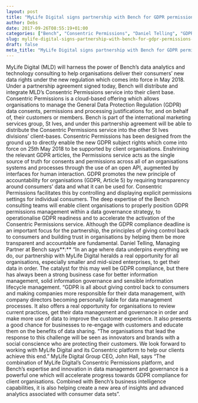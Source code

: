 ```yaml
---
layout: post
title: "MyLife Digital signs partnership with Bench for GDPR permissions management"
author: Debs
date: 2017-09-26T08:55:19+01:00
categories: ["Bench", "Consentric Permissions", "Daniel Telling", "GDPR", "John Hall", "mybench", "MyLife Digital", "Opinions", "partnership", "St Ives"]
slug: mylife-digital-signs-partnership-with-bench-for-gdpr-permissions-management
draft: false
meta_title: "MyLife Digital signs partnership with Bench for GDPR permissions management"
---
```


MyLife Digital (MLD) will harness the power of Bench’s data analytics and technology consulting to help organisations deliver their consumers’ new data rights under the new regulation which comes into force in May 2018. Under a partnership agreement signed today, Bench will distribute and integrate MLD’s Consentric Permissions service into their client base. Consentric Permissions is a cloud-based offering which allows organisations to manage the General Data Protection Regulation (GDPR) data consents, permissions and processing justifications for, and on behalf of, their customers or members. Bench is part of the international marketing services group, St Ives, and under this partnership agreement will be able to distribute the Consentric Permissions service into the other St Ives divisions’ client-bases. Consentric Permissions has been designed from the ground up to directly enable the new GDPR subject rights which come into force on 25th May 2018 to be supported by client organisations. Enshrining the relevant GDPR articles, the Permissions service acts as the single source of truth for consents and permissions across all of an organisations systems and processes through the use of an open API, augmented by interfaces for human interaction. GDPR promotes the new principle of accountability for organisations (GDPR, Article 5) by requiring transparency around consumers’ data and what it can be used for. Consentric Permissions facilitates this by controlling and displaying explicit permissions settings for individual consumers. The deep expertise of the Bench consulting teams will enable client organisations to properly position GDPR permissions management within a data governance strategy, to operationalise GDPR readiness and to accelerate the activation of the Consentric Permissions service. Although the GDPR compliance deadline is an important focus for the partnership, the principles of giving control back to consumers and building trust in organisations by helping them be more transparent and accountable are fundamental. Daniel Telling, Managing Partner at Bench says**:** “In an age where data underpins everything we do, our partnership with MyLife Digital heralds a real opportunity for all organisations, especially smaller and mid-sized enterprises, to get their data in order. The catalyst for this may well be GDPR compliance, but there has always been a strong business case for better information management, solid information governance and sensible information lifecycle management. “GDPR is all about giving control back to consumers and making companies more responsible for their data management, with company directors becoming personally liable for data management processes. It also offers a real opportunity for organisations to review current practices, get their data management and governance in order and make more use of data to improve the customer experience. It also presents a good chance for businesses to re-engage with customers and educate them on the benefits of data sharing. “The organisations that lead the response to this challenge will be seen as innovators and brands with a social conscience who are protecting their customers. We look forward to working with MyLife Digital and its Consentric platform to help our clients achieve this end.” MyLife Digital Group CEO, John Hall, says “The combination of MyLife Digital’s Consentric Permissions platform, and Bench’s expertise and innovation in data management and governance is a powerful one which will accelerate progress towards GDPR compliance for client organisations. Combined with Bench’s business intelligence capabilities, it is also helping create a new area of insights and advanced analytics associated with consumer data sets”.
